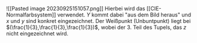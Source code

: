 ![[Pasted image 20230925151057.png]]
Hierbei wird das [[CIE-Normalfarbsystem]] verwendet. $Y$ kommt dabei "aus dem Bild heraus" und $x$ und $y$ sind konkret eingezeichnet. Der Weißpunkt (Unbuntpunkt) liegt bei $(\frac{1}{3},\frac{1}{3},\frac{1}{3})$, wobei der 3. Teil des Tupels, das $z$ nicht eingezeichnet wird.